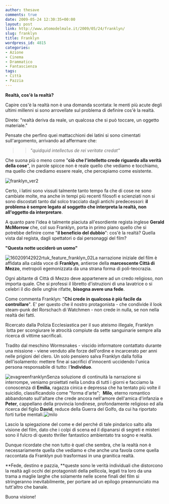 ```yaml
---
author: thesave
comments: true
date: 2009-05-24 12:30:35+00:00
layout: post
link: http://www.atomodelmale.it/2009/05/24/franklyn/
slug: franklyn
title: Franklyn
wordpress_id: 4815
categories:
- Azione
- Cinema
- Drammatico
- Fantascienza
tags:
- Città
- Pazzia
---
```


**Realtà, cos'è la realtà?**

Capire cos'è la realtà non è una domanda scontata: le menti più acute degli ultimi millenni si sono arrovellate sul problema di definire cos'è la realtà.

Direte: "realtà deriva da reale, un qualcosa che si può toccare, un oggetto materiale."

Pensate che perfino quei mattacchioni dei latini si sono cimentati sull'argomento, arrivando ad affermare che:


<blockquote>

> 
> _"quidquid intellectus de rei veritate credat"_
> 
> 
</blockquote>


Che suona più o meno come "**ciò che l'intelletto crede riguardo alla verità della cose**", in parole spicce non è reale quello che vediamo e tocchiamo, ma quello che crediamo essere reale, che percepiamo come esistente.

![franklyn_ver2](http://www.atomodelmale.it/wp-content/uploads/2009/05/franklyn_ver2.jpg)

Certo, i latini sono vissuti talmente tanto tempo fa che di cose ne sono cambiate molte, ma anche in tempi più recenti filosofi e scienziati non si sono discostati tanto dal solco tracciato dagli antichi predecessori: **il problema è sempre legato al soggetto che interpreta la realtà, non all'oggetto da interpretare**.

A quanto pare l'idea è talmente piaciuta all'esordiente regista inglese **Gerald McMorrow** che, col suo Franklyn, porta in primo piano quello che si potrebbe definire come "**il beneficio del dubbio**": cos'è la realtà? Quella vista dal regista, dagli spettatori o dai personaggi del film?


<!-- more -->




**"Questa notte ucciderò un uomo"**

![160209142922rtuk_feature_franklyn_02](http://www.atomodelmale.it/wp-content/uploads/2009/05/160209142922rtuk_feature_franklyn_02.jpg)La narrazione iniziale del film è affidata alla calda voce di **Franklyn**, antieroe della **marcescente Città di Mezzo**, metropoli egemonizzata da una strana forma di poli-teocrazia.

Ogni abitante di Città di Mezzo deve appartenere ad un credo religioso, non importa quale. Che si professi il libretto d'istruzioni di una lavatrice o si celebri il dio delle unghie rifatte, **bisogna avere una fede**.

Come commenta Franklyn: "**Chi crede in qualcosa è più facile da controllare**". E' per questo che il nostro protagonista - che condivide il look steam-punk del Rorschach di Watchmen - non crede in nulla, se non nella realtà dei fatti.

Ricercato dalla Polizia Ecclesiastica per il suo ateismo illegale, Franklyn  lotta per scongiurare le atrocità compiute da sette sanguinarie sempre alla ricerca di vittime sacrificali.

Tradito dal meschino Wormsnakes - viscido informatore contattato durante una missione - viene venduto alle forze dell'ordine e incarcerato per anni nelle prigioni del clero. Un solo pensiero salva Franklyn dalla follia dell'isolamento: mettere fine ai sacrifici d'innocenti uccidendo l'unica persona responsabile di tutto: l'**Individuo**.

![evagreenfranklyn](http://www.atomodelmale.it/wp-content/uploads/2009/05/evagreenfranklyn.jpg)Senza soluzione di continuità la narrazione si interrompe, veniamo proiettati nella Londra di tutti i giorni e facciamo la conoscenza di **Emilia**, ragazza cinica e depressa che ha tentato più volte il suicidio, classificandolo come "forma d'arte";  **Milo**, eterno romantico abbandonato sull'altare che crede ancora nell'amore dell'amica d'infanzia e **Peter**, cappellano della provincia londinese, profondamente religioso ed alla ricerca del figlio **David**, reduce della Guerra del Golfo, da cui ha riportato forti turbe mentali.![milo](http://www.atomodelmale.it/wp-content/uploads/2009/05/milo.jpeg)

Lascio la spiegazione del come e del perché di tale pindarico salto alla visione del film, dato che i colpi di scena ed il dipanarsi di segreti e misteri sono il fulcro di questo thriller fantastico ambientato tra sogno e realtà.

Dunque ricordate che non tutto è quel che sembra, che la realtà non è necessariamente quella che vediamo e che anche una favola come quella raccontata da Franklyn può trasformasi in una granitica realtà.

**Fede, destino e pazzia, **queste sono le verità individuali che distorcono la realtà agli occhi dei protagonisti della pellicola, legati tra loro da una trama a maglie larghe che solamente nelle scene finali del film si stringeranno inevitabilmente, per portare ad un epilogo preannunciato ma tutt'altro che banale.

Buona visione!
